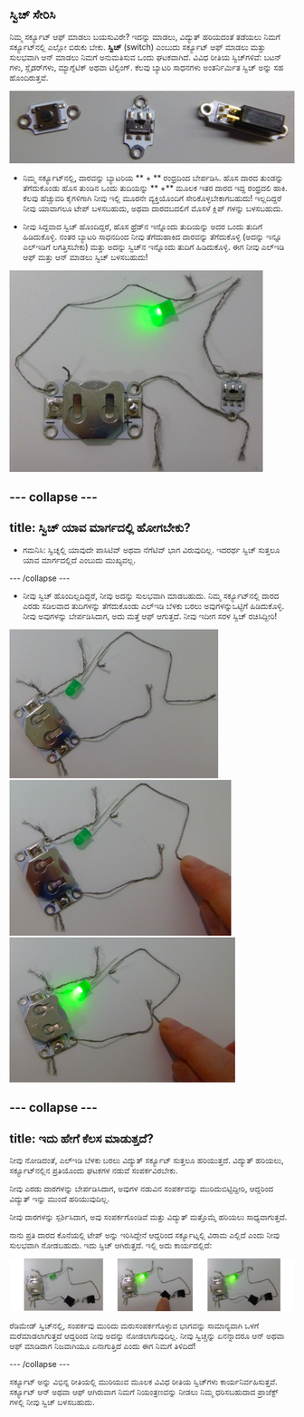 ## ಸ್ವಿಚ್ ಸೇರಿಸಿ

ನಿಮ್ಮ ಸರ್ಕ್ಯೂಟ್ ಆಫ್ ಮಾಡಲು ಬಯಸುವಿರೇ? ಇದನ್ನು ಮಾಡಲು, ವಿದ್ಯುತ್ ಹರಿಯದಂತೆ ತಡೆಯಲು ನಿಮಗೆ ಸರ್ಕ್ಯೂಟ್‌ನಲ್ಲಿ ಎಲ್ಲೋ ಬಿರುಕು ಬೇಕು. **ಸ್ವಿಚ್** (switch) ಎಂಬುದು ಸರ್ಕ್ಯೂಟ್ ಆಫ್ ಮಾಡಲು ಮತ್ತು ಸುಲಭವಾಗಿ ಆನ್ ಮಾಡಲು ನಿಮಗೆ ಅನುಮತಿಸುವ ಒಂದು ಘಟಕವಾಗಿದೆ. ವಿವಿಧ ರೀತಿಯ ಸ್ವಿಚ್‌ಗಳಿವೆ: ಬಟನ್ ಗಳು, ಸ್ಲೈಡರ್‌ಗಳು, ಮ್ಯಾಗ್ನೆಟಿಕ್ ಅಥವಾ ಟಿಲ್ಟಿಂಗ್. ಕೆಲವು ಬ್ಯಾಟರಿ ಸಾಧನಗಳು ಅಂತರ್ನಿರ್ಮಿತ ಸ್ವಿಚ್ ಅನ್ನು ಸಹ ಹೊಂದಿರುತ್ತವೆ.

![](images/switches.png)

+ ನಿಮ್ಮ ಸರ್ಕ್ಯೂಟ್‌ನಲ್ಲಿ, ದಾರವನ್ನು ಬ್ಯಾಟರಿಯ ** + ** ರಂಧ್ರದಿಂದ ಬೇರ್ಪಡಿಸಿ. ಹೊಸ ದಾರದ ತುಂಡನ್ನು ತೆಗೆದುಕೊಂಡು ಹೊಸ ತುಂಡಿನ ಒಂದು ತುದಿಯನ್ನು ** +** ಮೂಲಕ ಇತರ ದಾರದ ಇದ್ದ ರಂಧ್ರದಲಿ ಹಾಕಿ. ಕೆಲವು ಹೆಚ್ಚುವರಿ ಕೈಗಳಿಗಾಗಿ ನೀವು ಇಲ್ಲಿ ಮೂರನೇ ವ್ಯಕ್ತಿಯೊಂದಿಗೆ ಸೇರಿಕೊಳ್ಳಬೇಕಾಗಬಹುದು! ಇಲ್ಲದಿದ್ದರೆ ನೀವು ಯಾವಾಗಲೂ ಟೇಪ್ ಬಳಸಬಹುದು, ಅಥವಾ ದಾರದಬದಲಿಗೆ ಮೊಸಳೆ ಕ್ಲಿಪ್ ಗಳನ್ನು ಬಳಸಬಹುದು.

+ ನೀವು ಸಿದ್ದವಾದ ಸ್ವಿಚ್ ಹೊಂದಿದ್ದರೆ, ಹೊಸ ಥ್ರೆಡ್‌ನ ಇನ್ನೊಂದು ತುದಿಯನ್ನು ಅದರ ಒಂದು ತುದಿಗೆ ಹಿಡಿದುಕೊಳ್ಳಿ. ನಂತರ ಬ್ಯಾಟರಿ ಸಾಧನದಿಂದ ನೀವು ತೆಗೆದುಹಾಕಿದ ದಾರವನ್ನು ತೆಗೆದುಕೊಳ್ಳಿ (ಅದನ್ನು ಇನ್ನೂ ಎಲ್ಇಡಿಗೆ ಲಗತ್ತಿಸಬೇಕು) ಮತ್ತು ಅದನ್ನು ಸ್ವಿಚ್‌ನ ಇನ್ನೊಂದು ತುದಿಗೆ ಹಿಡಿದುಕೊಳ್ಳಿ. ಈಗ ನೀವು ಎಲ್ಇಡಿ ಆಫ್ ಮತ್ತು ಆನ್ ಮಾಡಲು ಸ್ವಿಚ್ ಬಳಸಬಹುದು!

![](images/switch_on_thread.png)

--- collapse ---
---
title: ಸ್ವಿಚ್ ಯಾವ ಮಾರ್ಗದಲ್ಲಿ ಹೋಗಬೇಕು?
---

+ ಗಮನಿಸಿ: ಸ್ವಿಚ್ನಲ್ಲಿ ಯಾವುದೇ ಪಾಸಿಟಿವ್ ಅಥವಾ ನೆಗೆಟಿವ್ ಭಾಗ ವಿರುವುದಿಲ್ಲ. ಇದರರ್ಥ ಸ್ವಿಚ್ ಸುತ್ತಲೂ ಯಾವ ಮಾರ್ಗದಲ್ಲಿದೆ ಎಂಬುದು ಮುಖ್ಯವಲ್ಲ.

--- /collapse ---

+ ನೀವು ಸ್ವಿಚ್ ಹೊಂದಿಲ್ಲದಿದ್ದರೆ, ನೀವು ಅದನ್ನು ಸುಲಭವಾಗಿ ಮಾಡಬಹುದು. ನಿಮ್ಮ ಸರ್ಕ್ಯೂಟ್‌ನಲ್ಲಿ ದಾರದ ಎರಡು ಸಡಿಲವಾದ ತುದಿಗಳನ್ನು ತೆಗೆದುಕೊಂಡು ಎಲ್ಇಡಿ ಬೆಳಕು ಬರಲು ಅವುಗಳನ್ನುಒಟ್ಟಿಗೆ ಹಿಡಿದುಕೊಳ್ಳಿ. ನೀವು ಅವುಗಳನ್ನು ಬೇರ್ಪಡಿಸಿದಾಗ, ಅದು ಮತ್ತೆ ಆಫ್ ಆಗುತ್ತದೆ. ನೀವು ಇದೀಗ ಸರಳ ಸ್ವಿಚ್ ರಚಿಸಿದ್ದೀರಿ!

![](images/switch_diy_thread_a.png) ![](images/switch_diy_thread_b.png) ![](images/switch_diy_thread_c.png)

--- collapse ---
---
title: ಇದು ಹೇಗೆ ಕೆಲಸ ಮಾಡುತ್ತದೆ?
---

ನೀವು ನೋಡಿದಂತೆ, ಎಲ್ಇಡಿ ಬೆಳಕು ಬರಲು ವಿದ್ಯುತ್ ಸರ್ಕ್ಯೂಟ್ ಸುತ್ತಲೂ ಹರಿಯುತ್ತದೆ. ವಿದ್ಯುತ್ ಹರಿಯಲು, ಸರ್ಕ್ಯೂಟ್‌ನಲ್ಲಿನ ಪ್ರತಿಯೊಂದು ಘಟಕಗಳ ನಡುವೆ ಸಂಪರ್ಕವಿರಬೇಕು.

ನೀವು ಎರಡು ದಾರಗಳನ್ನು ಬೇರ್ಪಡಿಸಿದಾಗ, ಅವುಗಳ ನಡುವಿನ ಸಂಪರ್ಕವನ್ನು ಮುರಿದುಬಿಟ್ಟಿದ್ದೀರಿ, ಆದ್ದರಿಂದ ವಿದ್ಯುತ್ ಇನ್ನು ಮುಂದೆ ಹರಿಯುವುದಿಲ್ಲ.

ನೀವು ದಾರಗಳನ್ನು ಸ್ಪರ್ಶಿಸಿದಾಗ, ಅವು ಸಂಪರ್ಕಗೊಂಡಿವೆ ಮತ್ತು ವಿದ್ಯುತ್ ಮತ್ತೊಮ್ಮೆ ಹರಿಯಲು ಸಾಧ್ಯವಾಗುತ್ತದೆ.

ನಾನು ಪ್ರತಿ ದಾರದ ಕೊನೆಯಲ್ಲಿ ಟೇಪ್ ಅನ್ನು ಇರಿಸಿದ್ದೇನೆ ಆದ್ದರಿಂದ ಸರ್ಕ್ಯೂಟ್ನಲ್ಲಿ ವಿರಾಮ ಎಲ್ಲಿದೆ ಎಂದು ನೀವು ಸುಲಭವಾಗಿ ನೋಡಬಹುದು. ಇದು ಸ್ವಿಚ್ ಆಗಿರುತ್ತದೆ. ಇಲ್ಲಿ ಅದು ಕಾರ್ಯದಲ್ಲಿದೆ:

![](images/switch_diy_tape_abc_120_650.png)

ರೆಡಿಮೇಡ್ ಸ್ವಿಚ್‌ನಲ್ಲಿ, ಸಂಪರ್ಕವು ಮುರಿದು ಮರುಸಂಪರ್ಕಗೊಳ್ಳುವ ಭಾಗವನ್ನು ಸಾಮಾನ್ಯವಾಗಿ ಒಳಗೆ ಮರೆಮಾಡಲಾಗುತ್ತದೆ ಆದ್ದರಿಂದ ನೀವು ಅದನ್ನು ನೋಡಲಾಗುವುದಿಲ್ಲ. ನೀವು ಸ್ವಿಚ್ಚನ್ನು ಏನನ್ನಾದರೂ ಆನ್ ಅಥವಾ ಆಫ್ ಮಾಡಿದಾಗ ನಿಜವಾಗಿಯೂ ಏನಾಗುತ್ತಿದೆ ಎಂದು ಈಗ ನಿಮಗೆ ತಿಳಿದಿದೆ!

--- /collapse ---

ಸರ್ಕ್ಯೂಟ್ ಅನ್ನು ವಿಭಿನ್ನ ರೀತಿಯಲ್ಲಿ ಮುರಿಯುವ ಮೂಲಕ ವಿವಿಧ ರೀತಿಯ ಸ್ವಿಚ್‌ಗಳು ಕಾರ್ಯನಿರ್ವಹಿಸುತ್ತವೆ. ಸರ್ಕ್ಯೂಟ್ ಆನ್ ಅಥವಾ ಆಫ್ ಆಗಿರುವಾಗ ನಿಮಗೆ ನಿಯಂತ್ರಣವನ್ನು ನೀಡಲು ನಿಮ್ಮ ಧರಿಸಬಹುದಾದ ಪ್ರಾಜೆಕ್ಟ್ ಗಳಲ್ಲಿ ನೀವು ಸ್ವಿಚ್ ಬಳಸಬಹುದು.
